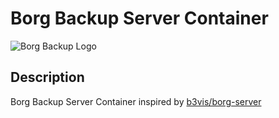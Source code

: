 # Borg Backup Server Container
![Borg Backup Logo](https://borgbackup.readthedocs.io/en/stable/_static/logo.png)

## Description

Borg Backup Server Container inspired by [b3vis/borg-server](https://github.com/b3vis/borg-server)
